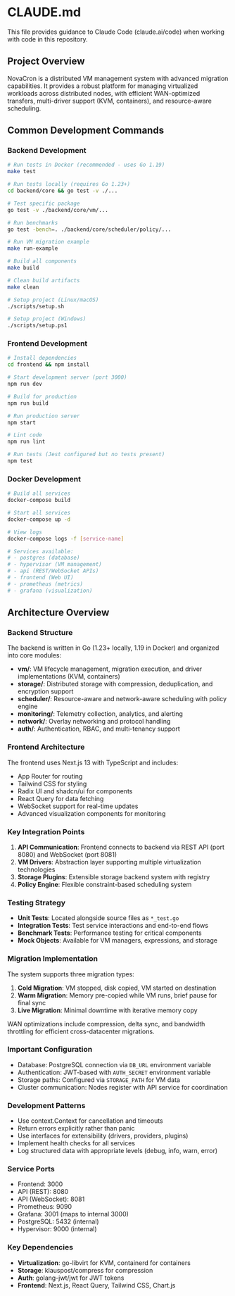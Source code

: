 # CLAUDE.md

This file provides guidance to Claude Code (claude.ai/code) when working with code in this repository.

## Project Overview

NovaCron is a distributed VM management system with advanced migration capabilities. It provides a robust platform for managing virtualized workloads across distributed nodes, with efficient WAN-optimized transfers, multi-driver support (KVM, containers), and resource-aware scheduling.

## Common Development Commands

### Backend Development

```bash
# Run tests in Docker (recommended - uses Go 1.19)
make test

# Run tests locally (requires Go 1.23+)
cd backend/core && go test -v ./...

# Test specific package
go test -v ./backend/core/vm/...

# Run benchmarks
go test -bench=. ./backend/core/scheduler/policy/...

# Run VM migration example
make run-example

# Build all components
make build

# Clean build artifacts
make clean

# Setup project (Linux/macOS)
./scripts/setup.sh

# Setup project (Windows)
./scripts/setup.ps1
```

### Frontend Development

```bash
# Install dependencies
cd frontend && npm install

# Start development server (port 3000)
npm run dev

# Build for production
npm run build

# Run production server
npm start

# Lint code
npm run lint

# Run tests (Jest configured but no tests present)
npm test
```

### Docker Development

```bash
# Build all services
docker-compose build

# Start all services
docker-compose up -d

# View logs
docker-compose logs -f [service-name]

# Services available:
# - postgres (database)
# - hypervisor (VM management)
# - api (REST/WebSocket APIs)
# - frontend (Web UI)
# - prometheus (metrics)
# - grafana (visualization)
```

## Architecture Overview

### Backend Structure

The backend is written in Go (1.23+ locally, 1.19 in Docker) and organized into core modules:

- **vm/**: VM lifecycle management, migration execution, and driver implementations (KVM, containers)
- **storage/**: Distributed storage with compression, deduplication, and encryption support
- **scheduler/**: Resource-aware and network-aware scheduling with policy engine
- **monitoring/**: Telemetry collection, analytics, and alerting
- **network/**: Overlay networking and protocol handling
- **auth/**: Authentication, RBAC, and multi-tenancy support

### Frontend Architecture

The frontend uses Next.js 13 with TypeScript and includes:

- App Router for routing
- Tailwind CSS for styling
- Radix UI and shadcn/ui for components
- React Query for data fetching
- WebSocket support for real-time updates
- Advanced visualization components for monitoring

### Key Integration Points

1. **API Communication**: Frontend connects to backend via REST API (port 8080) and WebSocket (port 8081)
2. **VM Drivers**: Abstraction layer supporting multiple virtualization technologies
3. **Storage Plugins**: Extensible storage backend system with registry
4. **Policy Engine**: Flexible constraint-based scheduling system

### Testing Strategy

- **Unit Tests**: Located alongside source files as `*_test.go`
- **Integration Tests**: Test service interactions and end-to-end flows
- **Benchmark Tests**: Performance testing for critical components
- **Mock Objects**: Available for VM managers, expressions, and storage

### Migration Implementation

The system supports three migration types:
1. **Cold Migration**: VM stopped, disk copied, VM started on destination
2. **Warm Migration**: Memory pre-copied while VM runs, brief pause for final sync
3. **Live Migration**: Minimal downtime with iterative memory copy

WAN optimizations include compression, delta sync, and bandwidth throttling for efficient cross-datacenter migrations.

### Important Configuration

- Database: PostgreSQL connection via `DB_URL` environment variable
- Authentication: JWT-based with `AUTH_SECRET` environment variable
- Storage paths: Configured via `STORAGE_PATH` for VM data
- Cluster communication: Nodes register with API service for coordination

### Development Patterns

- Use context.Context for cancellation and timeouts
- Return errors explicitly rather than panic
- Use interfaces for extensibility (drivers, providers, plugins)
- Implement health checks for all services
- Log structured data with appropriate levels (debug, info, warn, error)

### Service Ports

- Frontend: 3000
- API (REST): 8080
- API (WebSocket): 8081
- Prometheus: 9090
- Grafana: 3001 (maps to internal 3000)
- PostgreSQL: 5432 (internal)
- Hypervisor: 9000 (internal)

### Key Dependencies

- **Virtualization**: go-libvirt for KVM, containerd for containers
- **Storage**: klauspost/compress for compression
- **Auth**: golang-jwt/jwt for JWT tokens
- **Frontend**: Next.js, React Query, Tailwind CSS, Chart.js